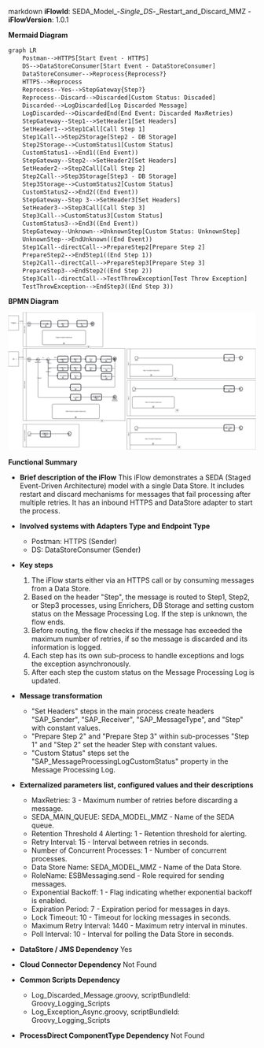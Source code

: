 markdown
**iFlowId**: SEDA_Model_-_Single_DS_-_Restart_and_Discard_MMZ - **iFlowVersion**: 1.0.1

**Mermaid Diagram**
```mermaid
graph LR
    Postman-->HTTPS[Start Event - HTTPS]
    DS-->DataStoreConsumer[Start Event - DataStoreConsumer]
    DataStoreConsumer-->Reprocess{Reprocess?}
    HTTPS-->Reprocess
    Reprocess--Yes-->StepGateway{Step?}
    Reprocess--Discard-->Discarded[Custom Status: Discaded]
    Discarded-->LogDiscarded[Log Discarded Message]
    LogDiscarded-->DiscardedEnd(End Event: Discarded MaxRetries)
    StepGateway--Step1-->SetHeader1[Set Headers]
    SetHeader1-->Step1Call[Call Step 1]
    Step1Call-->Step2Storage[Step2 - DB Storage]
    Step2Storage-->CustomStatus1[Custom Status]
    CustomStatus1-->End1((End Event))
    StepGateway--Step2-->SetHeader2[Set Headers]
    SetHeader2-->Step2Call[Call Step 2]
    Step2Call-->Step3Storage[Step3 - DB Storage]
    Step3Storage-->CustomStatus2[Custom Status]
    CustomStatus2-->End2((End Event))
    StepGateway--Step 3-->SetHeader3[Set Headers]
    SetHeader3-->Step3Call[Call Step 3]
    Step3Call-->CustomStatus3[Custom Status]
    CustomStatus3-->End3((End Event))
    StepGateway--Unknown-->UnknownStep[Custom Status: UnknownStep]
    UnknownStep-->EndUnknown((End Event))
    Step1Call--directCall-->PrepareStep2[Prepare Step 2]
    PrepareStep2-->EndStep1((End Step 1))
    Step2Call--directCall-->PrepareStep3[Prepare Step 3]
    PrepareStep3-->EndStep2((End Step 2))
    Step3Call--directCall-->TestThrowException[Test Throw Exception]
    TestThrowException-->EndStep3((End Step 3))
```
**BPMN Diagram**

![BPMN Diagram](./SEDA_Model_-_Single_DS_-_Restart_and_Discard_MMZ-1.0.1.png "BPMN Diagram")

**Functional Summary**
-   **Brief description of the iFlow**
    This iFlow demonstrates a SEDA (Staged Event-Driven Architecture) model with a single Data Store. It includes restart and discard mechanisms for messages that fail processing after multiple retries. It has an inbound HTTPS and DataStore adapter to start the process.

-   **Involved systems with Adapters Type and Endpoint Type**
    -   Postman: HTTPS (Sender)
    -   DS: DataStoreConsumer (Sender)

-   **Key steps**

    1.  The iFlow starts either via an HTTPS call or by consuming messages from a Data Store.
    2.  Based on the header "Step", the message is routed to Step1, Step2, or Step3 processes, using Enrichers, DB Storage and setting custom status on the Message Processing Log. If the step is unknown, the flow ends.
    3.  Before routing, the flow checks if the message has exceeded the maximum number of retries, if so the message is discarded and its information is logged.
    4.  Each step has its own sub-process to handle exceptions and logs the exception asynchronously.
    5.  After each step the custom status on the Message Processing Log is updated.

-   **Message transformation**

    -   "Set Headers" steps in the main process create headers "SAP_Sender", "SAP_Receiver", "SAP_MessageType", and "Step" with constant values.
    -   "Prepare Step 2" and "Prepare Step 3" within sub-processes "Step 1" and "Step 2" set the header Step with constant values.
    -   "Custom Status" steps set the "SAP_MessageProcessingLogCustomStatus" property in the Message Processing Log.

-   **Externalized parameters list, configured values and their descriptions**

    -   MaxRetries: 3 - Maximum number of retries before discarding a message.
    -   SEDA_MAIN_QUEUE: SEDA_MODEL_MMZ - Name of the SEDA queue.
    -   Retention Threshold 4 Alerting: 1 - Retention threshold for alerting.
    -   Retry Interval: 15 - Interval between retries in seconds.
    -   Number of Concurrent Processes: 1 - Number of concurrent processes.
    -   Data Store Name: SEDA_MODEL_MMZ - Name of the Data Store.
    -   RoleName: ESBMessaging.send - Role required for sending messages.
    -   Exponential Backoff: 1 - Flag indicating whether exponential backoff is enabled.
    -   Expiration Period: 7 - Expiration period for messages in days.
    -   Lock Timeout: 10 - Timeout for locking messages in seconds.
    -   Maximum Retry Interval: 1440 - Maximum retry interval in minutes.
    -   Poll Interval: 10 - Interval for polling the Data Store in seconds.

-   **DataStore / JMS Dependency**
    Yes

-   **Cloud Connector Dependency**
    Not Found

-   **Common Scripts Dependency**
    -   Log_Discarded_Message.groovy, scriptBundleId: Groovy_Logging_Scripts
    -   Log_Exception_Async.groovy, scriptBundleId: Groovy_Logging_Scripts

-   **ProcessDirect ComponentType Dependency**
    Not Found
